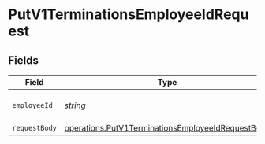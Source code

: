 # PutV1TerminationsEmployeeIdRequest


## Fields

| Field                                                                                                                         | Type                                                                                                                          | Required                                                                                                                      | Description                                                                                                                   |
| ----------------------------------------------------------------------------------------------------------------------------- | ----------------------------------------------------------------------------------------------------------------------------- | ----------------------------------------------------------------------------------------------------------------------------- | ----------------------------------------------------------------------------------------------------------------------------- |
| `employeeId`                                                                                                                  | *string*                                                                                                                      | :heavy_check_mark:                                                                                                            | The UUID of the employee                                                                                                      |
| `requestBody`                                                                                                                 | [operations.PutV1TerminationsEmployeeIdRequestBody](../../../sdk/models/operations/putv1terminationsemployeeidrequestbody.md) | :heavy_minus_sign:                                                                                                            | N/A                                                                                                                           |